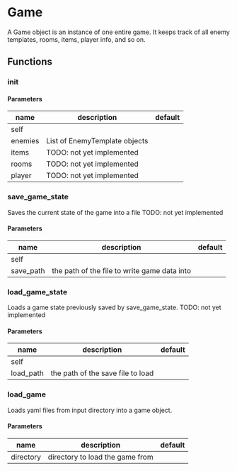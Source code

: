 # Game

A Game object is an instance of one entire game. It keeps track of all enemy templates, rooms, items, player info, and so on. 

## Functions

### __init__

#### Parameters
name | description | default
---|---|---
self |  | 
enemies | List of EnemyTemplate objects | 
items | TODO: not yet implemented | 
rooms | TODO: not yet implemented | 
player | TODO: not yet implemented | 


### save_game_state

Saves the current state of the game into a file TODO: not yet implemented 

#### Parameters
name | description | default
---|---|---
self |  | 
save_path | the path of the file to write game data into | 


### load_game_state

Loads a game state previously saved by save_game_state. TODO: not yet implemented 

#### Parameters
name | description | default
---|---|---
self |  | 
load_path | the path of the save file to load | 


### load_game

Loads yaml files from input directory into a game object. 

#### Parameters
name | description | default
---|---|---
directory | directory to load the game from | 


